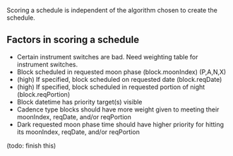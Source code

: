 Scoring a schedule is independent of the algorithm chosen to create the schedule.


## Factors in scoring a schedule
- Certain instrument switches are bad.  Need weighting table for instrument switches.
- Block scheduled in requested moon phase (block.moonIndex) (P,A,N,X)
- (high) If specified, block scheduled on requested date (block.reqDate)
- (high) If specified, block scheduled in requested portion of night (block.reqPortion)
- Block datetime has priority target(s) visible
- Cadence type blocks should have more weight given to meeting their moonIndex, reqDate, and/or reqPortion
- Dark requested moon phase time should have higher priority for hitting its moonIndex, reqDate, and/or reqPortion


(todo: finish this)
